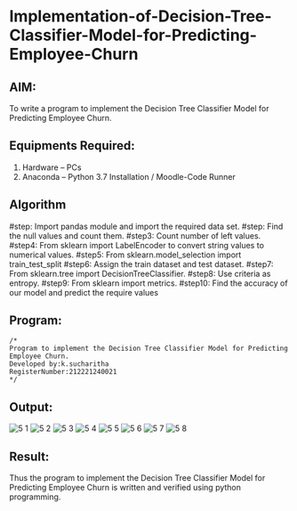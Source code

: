 # Implementation-of-Decision-Tree-Classifier-Model-for-Predicting-Employee-Churn

## AIM:
To write a program to implement the Decision Tree Classifier Model for Predicting Employee Churn.

## Equipments Required:
1. Hardware – PCs
2. Anaconda – Python 3.7 Installation / Moodle-Code Runner

## Algorithm
#step:
Import pandas module and import the required data set.
#step:
Find the null values and count them.
#step3:
Count number of left values.
#step4:
From sklearn import LabelEncoder to convert string values to numerical values.
#step5:
From sklearn.model_selection import train_test_split
#step6:
Assign the train dataset and test dataset.
#step7:
From sklearn.tree import DecisionTreeClassifier.
#step8:
Use criteria as entropy.
#step9:
From sklearn import metrics.
#step10:
Find the accuracy of our model and predict the require values


## Program:
```
/*
Program to implement the Decision Tree Classifier Model for Predicting Employee Churn.
Developed by:k.sucharitha 
RegisterNumber:212221240021
*/
```

## Output:
![5 1](https://user-images.githubusercontent.com/94166007/172895842-41dd97dd-b985-4a29-a155-6d5f8cea4005.jpeg)
![5 2](https://user-images.githubusercontent.com/94166007/172895897-efa04af7-2435-4d8b-9c9f-d943392cfc14.jpeg)
![5 3](https://user-images.githubusercontent.com/94166007/172895917-bf558a00-16d3-4fd9-bb7e-73eec7ebb24a.jpeg)
![5 4](https://user-images.githubusercontent.com/94166007/172895923-6973cab5-bfa6-4dd8-9f53-f03c0742f535.jpeg)
![5 5](https://user-images.githubusercontent.com/94166007/172895935-b8aaa888-e3e6-4395-b181-664a9ae3cb82.jpeg)
![5 6](https://user-images.githubusercontent.com/94166007/172895975-ca2c383b-6ab3-4175-964e-f2bc84a6b4d9.jpeg)
![5 7](https://user-images.githubusercontent.com/94166007/172895996-eaddfac4-500e-43c7-a8e0-29632e81dc0a.jpeg)
![5 8](https://user-images.githubusercontent.com/94166007/172896011-cddc612a-787f-4893-8571-63f426226151.jpeg)

## Result:
Thus the program to implement the  Decision Tree Classifier Model for Predicting Employee Churn is written and verified using python programming.
